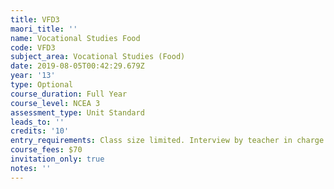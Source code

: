 ```yaml
---
title: VFD3
maori_title: ''
name: Vocational Studies Food
code: VFD3
subject_area: Vocational Studies (Food)
date: 2019-08-05T00:42:29.679Z
year: '13'
type: Optional
course_duration: Full Year
course_level: NCEA 3
assessment_type: Unit Standard
leads_to: ''
credits: '10'
entry_requirements: Class size limited. Interview by teacher in charge required.
course_fees: $70
invitation_only: true
notes: ''
---
```


